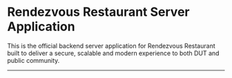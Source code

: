 # Rendezvous Restaurant Server Application

This is the official backend server application for Rendezvous Restaurant built to deliver a secure, scalable and modern experience to both DUT and public community.

---
